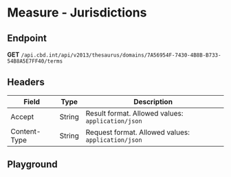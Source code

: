 <script setup>
import "../../../style.css"
import SwaggerUI from "../../../swagger/view/SwaggerUI.vue"
import swaggerJson from "../../../swagger/json/thesaurus.measure.jurisdictions.json";
</script>

# Measure - Jurisdictions

## Endpoint

**GET** `/api.cbd.int/api/v2013/thesaurus/domains/7A56954F-7430-4B8B-B733-54B8A5E7FF40/terms`

## Headers

| Field            | Type   | Description                    |
| ---------------- | ------ | ------------------------------ |
| Accept           | String | Result format. Allowed values: `application/json`  |
| Content-Type     | String | Request format. Allowed values: `application/json` |


## Playground

<SwaggerUI :swaggerJson="swaggerJson" />